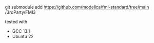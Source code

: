 
git submodule add https://github.com/modelica/fmi-standard/tree/main /3rdParty/FMI3


tested with 
- GCC 13.1
- Ubuntu 22